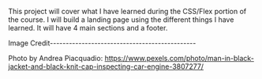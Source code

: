 This project will cover what I have learned during the CSS/Flex portion of the course. I will build a landing page using the different things I have learned. It will have 4 main sections and a footer. 


Image Credit----------------------------------------------

Photo by Andrea Piacquadio: https://www.pexels.com/photo/man-in-black-jacket-and-black-knit-cap-inspecting-car-engine-3807277/
